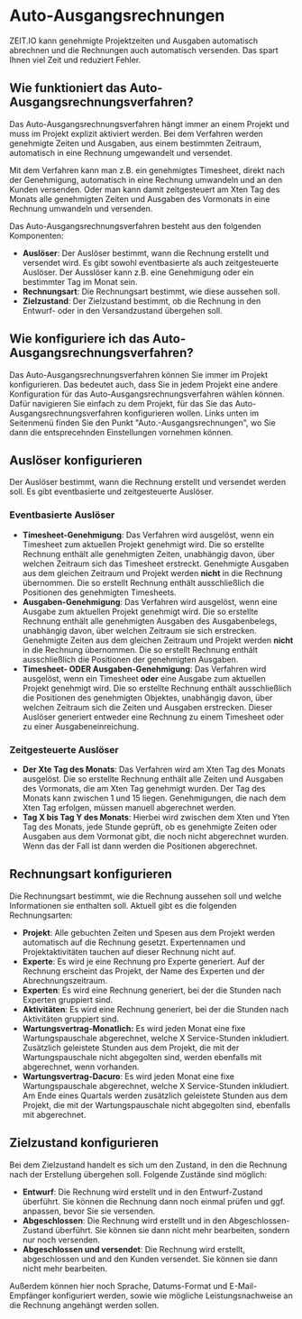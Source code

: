 # Auto-Ausgangsrechnungen 

ZEIT.IO kann genehmigte Projektzeiten und Ausgaben automatisch abrechnen und die Rechnungen auch automatisch versenden.
Das spart Ihnen viel Zeit und reduziert Fehler.

## Wie funktioniert das Auto-Ausgangsrechnungsverfahren?

Das Auto-Ausgangsrechnungsverfahren hängt immer an einem Projekt und muss im Projekt explizit aktiviert werden.
Bei dem Verfahren werden genehmigte Zeiten und Ausgaben, aus einem bestimmten Zeitraum, automatisch in eine 
Rechnung umgewandelt und versendet. 

Mit dem Verfahren kann man z.B. ein genehmigtes Timesheet, direkt nach der Genehmigung, automatisch in eine Rechnung 
umwandeln und an den Kunden versenden. Oder man kann damit zeitgesteuert am Xten Tag des Monats alle genehmigten 
Zeiten und Ausgaben des Vormonats in eine Rechnung umwandeln und versenden.

Das Auto-Ausgangsrechnungsverfahren besteht aus den folgenden Komponenten:

- **Auslöser**: Der Auslöser bestimmt, wann die Rechnung erstellt und versendet wird. 
  Es gibt sowohl eventbasierte als auch zeitgesteuerte Auslöser. Der Ausslöser kann z.B.
  eine Genehmigung oder ein bestimmter Tag im Monat sein.
- **Rechnungsart**: Die Rechnungsart bestimmt, wie diese aussehen soll. 
- **Zielzustand**: Der Zielzustand bestimmt, ob die Rechnung in den Entwurf- oder in den Versandzustand übergehen soll.

## Wie konfiguriere ich das Auto-Ausgangsrechnungsverfahren?

Das Auto-Ausgangsrechnungsverfahren können Sie immer im Projekt konfigurieren. Das bedeutet auch, dass Sie in jedem
Projekt eine andere Konfiguration für das Auto-Ausgangsrechnungsverfahren wählen können. Dafür navigieren Sie einfach
zu dem Projekt, für das Sie das Auto-Ausgangsrechnungsverfahren konfigurieren wollen. Links unten im Seitenmenü finden
Sie den Punkt "Auto.-Ausgangsrechnungen", wo Sie dann die entsprecehnden Einstellungen vornehmen können.

## Auslöser konfigurieren

Der Auslöser bestimmt, wann die Rechnung erstellt und versendet werden soll. 
Es gibt eventbasierte und zeitgesteuerte Auslöser. 

### Eventbasierte Auslöser

- **Timesheet-Genehmigung**: Das Verfahren wird ausgelöst, wenn ein Timesheet zum aktuellen Projekt genehmigt wird.
  Die so erstellte Rechnung enthält alle genehmigten Zeiten, unabhängig davon,
  über welchen Zeitraum sich das Timesheet erstreckt. 
  Genehmigte Ausgaben aus dem gleichen Zeitraum und Projekt werden **nicht** in die Rechnung übernommen. 
  Die so erstellt Rechnung enthält ausschließlich die Positionen des genehmigten Timesheets.
- **Ausgaben-Genehmigung**: Das Verfahren wird ausgelöst, wenn eine Ausgabe zum aktuellen Projekt genehmigt wird.
  Die so erstellte Rechnung enthält alle genehmigten Ausgaben des Ausgabenbelegs, unabhängig davon,
  über welchen Zeitraum sie sich erstrecken. 
  Genehmigte Zeiten aus dem gleichen Zeitraum und Projekt werden **nicht** in die Rechnung übernommen. 
  Die so erstellt Rechnung enthält ausschließlich die Positionen der genehmigten Ausgaben.
- **Timesheet- ODER Ausgaben-Genehmigung**: Das Verfahren wird ausgelöst, wenn ein Timesheet **oder** eine Ausgabe zum aktuellen Projekt genehmigt wird. 
  Die so erstellte Rechnung enthält ausschließlich die Positionen des genehmigten Objektes, unabhängig davon,
  über welchen Zeitraum sich die Zeiten und Ausgaben erstrecken. 
  Dieser Auslöser generiert entweder eine Rechnung zu einem Timesheet oder zu einer Ausgabeneinreichung.

### Zeitgesteuerte Auslöser

- **Der Xte Tag des Monats**: Das Verfahren wird am Xten Tag des Monats ausgelöst. 
  Die so erstellte Rechnung enthält alle Zeiten und Ausgaben des Vormonats, die am Xten
  Tag genehmigt wurden. Der Tag des Monats kann zwischen 1 und 15 liegen. Genehmigungen,
  die nach dem Xten Tag erfolgen, müssen manuell abgerechnet werden. 
- **Tag X bis Tag Y des Monats**: Hierbei wird zwischen dem Xten und Yten Tag des Monats, jede Stunde geprüft, ob es genehmigte Zeiten oder Ausgaben aus dem Vormonat gibt, die noch nicht abgerechnet wurden. 
  Wenn das der Fall ist dann werden die Positionen abgerechnet. 

## Rechnungsart konfigurieren

Die Rechnungsart bestimmt, wie die Rechnung aussehen soll und welche Informationen sie enthalten soll. Aktuell gibt 
es die folgenden Rechnungsarten:

- **Projekt**: Alle gebuchten Zeiten und Spesen aus dem Projekt werden automatisch auf die Rechnung gesetzt. 
  Expertennamen und Projektaktivitäten tauchen auf dieser Rechnung nicht auf.
- **Experte**: Es wird je eine Rechnung pro Experte generiert. Auf der Rechnung erscheint das Projekt, der Name des Experten und der Abrechnungszeitraum.
- **Experten**: Es wird eine Rechnung generiert, bei der die Stunden nach Experten gruppiert sind.
- **Aktivitäten**: Es wird eine Rechnung generiert, bei der die Stunden nach Aktivitäten gruppiert sind.
- **Wartungsvertrag-Monatlich:** Es wird jeden Monat eine fixe Wartungspauschale abgerechnet, welche X Service-Stunden inkludiert. 
  Zusätzlich geleistete Stunden aus dem Projekt, die mit der Wartungspauschale nicht abgegolten sind, werden ebenfalls mit abgerechnet, wenn vorhanden.
- **Wartungsvertrag-Dacuro**: Es wird jeden Monat eine fixe Wartungspauschale abgerechnet, welche X Service-Stunden inkludiert. 
  Am Ende eines Quartals werden zusätzlich geleistete Stunden aus dem Projekt, die mit der Wartungspauschale nicht abgegolten sind, ebenfalls mit abgerechnet.

## Zielzustand konfigurieren

Bei dem Zielzustand handelt es sich um den Zustand, in den die Rechnung nach der Erstellung übergehen soll. 
Folgende Zustände sind möglich:

- **Entwurf**: Die Rechnung wird erstellt und in den Entwurf-Zustand überführt. Sie können die Rechnung dann noch einmal prüfen und ggf. anpassen, bevor Sie sie versenden.
- **Abgeschlossen**: Die Rechnung wird erstellt und in den Abgeschlossen-Zustand überführt. 
  Sie können sie dann nicht mehr bearbeiten, sondern nur noch versenden.
- **Abgeschlossen und versendet**: Die Rechnung wird erstellt, abgeschlossen und and den Kunden versendet. 
  Sie können sie dann nicht mehr bearbeiten.

Außerdem können hier noch Sprache, Datums-Format und E-Mail-Empfänger konfiguriert werden, sowie wie mögliche Leistungsnachweise an die Rechnung angehängt werden sollen.
